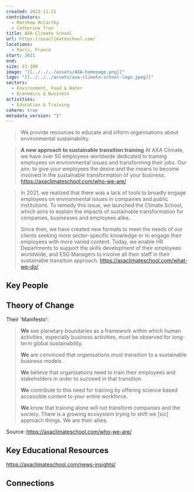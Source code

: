 ```yaml
---
created: 2023-11-21
contributors:
  - Matthew McCarthy
  - Catherine Tran
title: AXA Climate School
url: https://axaclimateschool.com/
locations:
  - Paris, France
start: 2021
end: 
size: 51-100
image: "[[../../../assets/AXA-homepage.png]]"
logo: "[[../../../assets/axa-climate-school-logo.jpeg]]"
sectors:
  - Environment, Food & Water
  - Economics & Business
activities:
  - Education & Training
cohere: true
metadata_version: "1"
---
```

>We provide resources to educate and inform organisations about environmental sustainability.

>**A new approach to sustainable transition training**
>At AXA Climate, we have over 50 employees worldwide dedicated to training employees on environmental issues and transforming their jobs. Our aim: to give your employees the desire and the means to become involved in the sustainable transformation of your business.
https://axaclimateschool.com/who-we-are/

>In 2021, we realized that there was a lack of tools to broadly engage employees on environmental issues in companies and public institutions. To remedy this issue, we launched the Climate School, which aims to explain the impacts of sustainable transformation for companies, businesses and employees alike.
>
>Since then, we have created new formats to meet the needs of our clients seeking more sector-specific knowledge or to engage their employees with more varied content. Today, we enable HR Departments to support the skills development of their employees worldwide, and ESG Managers to involve all their staff in their sustainable transition approach.
https://axaclimateschool.com/what-we-do/

## Key People

## Theory of Change

Their 'Manifesto':

>**We** see planetary boundaries as a framework within which human activities, especially business activities, must be observed for long-term global sustainability.
>
>**We** are convinced that organisations must transition to a sustainable business models.
>
>**We** believe that organisations need to train their employees and stakeholders in order to succeed in that transition.
>
>**We** contribute to this need for training by offering science based accessible content to your entire workforce.
>
>**We** know that training alone will not transform companies and the society. There is a growing ecosystem trying to shift we [sic] approach things. We are their allies.

Source: https://axaclimateschool.com/who-we-are/

## Key Educational Resources

https://axaclimateschool.com/news-insights/

## Connections



